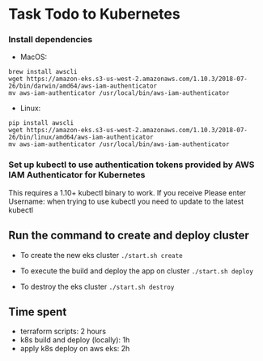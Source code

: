 # Task Todo to Kubernetes

### Install dependencies
- MacOS:
```
brew install awscli
wget https://amazon-eks.s3-us-west-2.amazonaws.com/1.10.3/2018-07-26/bin/darwin/amd64/aws-iam-authenticator 
mv aws-iam-authenticator /usr/local/bin/aws-iam-authenticator
```
- Linux:
```
pip install awscli
wget https://amazon-eks.s3-us-west-2.amazonaws.com/1.10.3/2018-07-26/bin/linux/amd64/aws-iam-authenticator 
mv aws-iam-authenticator /usr/local/bin/aws-iam-authenticator
```

### Set up kubectl to use authentication tokens provided by AWS IAM Authenticator for Kubernetes
This requires a 1.10+ kubectl binary to work. 
If you receive Please enter Username: when trying to use kubectl you need to update to the latest kubectl

## Run the command to create and deploy cluster
- To create the new eks cluster
```./start.sh create```

- To execute the build and deploy the app on cluster
```./start.sh deploy```

- To destroy the eks cluster
```./start.sh destroy```

## Time spent
- terraform scripts: 2 hours
- k8s build and deploy (locally): 1h
- apply k8s deploy on aws eks: 2h  

